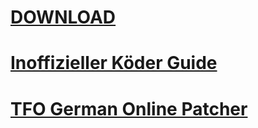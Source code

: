 # [**DOWNLOAD**](https://github.com/nettraxx/tfo-new/archive/master.zip)

# [**Inoffizieller Köder Guide**](https://sites.google.com/view/tfo-unofficial-bait-guide)

# [**TFO German Online Patcher**](https://github.com/andyde92/TheFisher-Online---Patcher)
